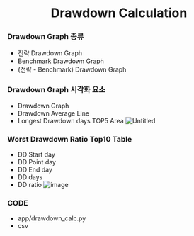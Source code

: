 <h1 align="center">Drawdown Calculation</h1>

### Drawdown Graph 종류  

- 전략 Drawdown Graph
- Benchmark Drawdown Graph
- (전략 - Benchmark) Drawdown Graph

### Drawdown Graph 시각화 요소

- Drawdown Graph
- Drawdown Average Line
- Longest Drawdown days TOP5 Area
![Untitled](https://user-images.githubusercontent.com/19174106/158088111-ea684ab6-8e1b-4884-a0b8-5d540e6940b3.png)


### Worst Drawdown Ratio Top10 Table 

- DD Start day
- DD Point day
- DD End day
- DD days
- DD ratio
![image](https://user-images.githubusercontent.com/19174106/158088080-97938bec-f858-4b8a-9343-31744adff5d8.png)


### CODE

- app/drawdown_calc.py
- csv
